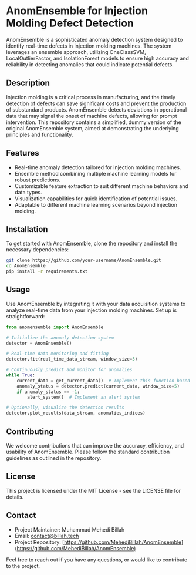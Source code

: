 # AnomEnsemble for Injection Molding Defect Detection

AnomEnsemble is a sophisticated anomaly detection system designed to identify real-time defects in injection molding machines. The system leverages an ensemble approach, utilizing OneClassSVM, LocalOutlierFactor, and IsolationForest models to ensure high accuracy and reliability in detecting anomalies that could indicate potential defects.

## Description

Injection molding is a critical process in manufacturing, and the timely detection of defects can save significant costs and prevent the production of substandard products. AnomEnsemble detects deviations in operational data that may signal the onset of machine defects, allowing for prompt intervention. This repository contains a simplified, dummy version of the original AnomEnsemble system, aimed at demonstrating the underlying principles and functionality.

## Features

- Real-time anomaly detection tailored for injection molding machines.
- Ensemble method combining multiple machine learning models for robust predictions.
- Customizable feature extraction to suit different machine behaviors and data types.
- Visualization capabilities for quick identification of potential issues.
- Adaptable to different machine learning scenarios beyond injection molding.

## Installation

To get started with AnomEnsemble, clone the repository and install the necessary dependencies:

```sh
git clone https://github.com/your-username/AnomEnsemble.git
cd AnomEnsemble
pip install -r requirements.txt
```

## Usage

Use AnomEnsemble by integrating it with your data acquisition systems to analyze real-time data from your injection molding machines. Set up is straightforward:

```python
from anomensemble import AnomEnsemble

# Initialize the anomaly detection system
detector = AnomEnsemble()

# Real-time data monitoring and fitting
detector.fit(real_time_data_stream, window_size=5)

# Continuously predict and monitor for anomalies
while True:
    current_data = get_current_data()  # Implement this function based on your data source
    anomaly_status = detector.predict(current_data, window_size=5)
    if anomaly_status == -1:
        alert_system()  # Implement an alert system

# Optionally, visualize the detection results
detector.plot_results(data_stream, anomalies_indices)
```

## Contributing

We welcome contributions that can improve the accuracy, efficiency, and usability of AnomEnsemble. Please follow the standard contribution guidelines as outlined in the repository.

## License

This project is licensed under the MIT License - see the LICENSE file for details.

## Contact

- Project Maintainer: Muhammad Mehedi Billah
- Email: contact@billah.tech
- Project Repository: [https://github.com/MehediBillah/AnomEnsemble](https://github.com/MehediBillah/AnomEnsemble)

Feel free to reach out if you have any questions, or would like to contribute to the project.
```
